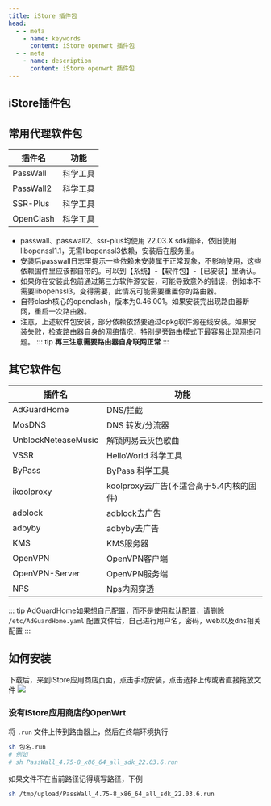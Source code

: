 ```yaml
---
title: iStore 插件包
head:
  - - meta
    - name: keywords
      content: iStore openwrt 插件包
  - - meta
    - name: description
      content: iStore openwrt 插件包
---
```


## iStore插件包

<Box :items="[
{ l: 'https://github.com/AUK9527/Are-u-ok/tree/main/apps', i: 'https://i.theovan.cn/logo/istoreos.png', t: 'iStore插件包', ct: 'ARM 平台' },
{ l: 'https://github.com/AUK9527/Are-u-ok/tree/main/x86', i: 'https://i.theovan.cn/logo/istoreos.png', t: 'iStore插件包', ct: 'x86_64平台' }
]"/>

## 常用代理软件包

| 插件名    | 功能     |
| --------- | -------- |
| PassWall  | 科学工具 |
| PassWall2 | 科学工具 |
| SSR-Plus  | 科学工具 |
| OpenClash | 科学工具 |

- passwall、passwall2、ssr-plus均使用 22.03.X sdk编译，依旧使用libopenssl1.1，无需libopenssl3依赖，安装后在服务里。
- 安装后passwall日志里提示一些依赖未安装属于正常现象，不影响使用，这些依赖固件里应该都自带的。可以到【系统】-【软件包】-【已安装】里确认。
- 如果你在安装此包前通过第三方软件源安装，可能导致意外的错误，例如本不需要libopenssl3，变得需要，此情况可能需要重置你的路由器。
- 自带clash核心的openclash，版本为0.46.001。如果安装完出现路由器断网，重启一次路由器。
- 注意，上述软件包安装，部分依赖依然要通过opkg软件源在线安装。如果安装失败，检查路由器自身的网络情况，特别是旁路由模式下最容易出现网络问题。
  ::: tip
  **再三注意需要路由器自身联网正常**
  :::

## 其它软件包

| 插件名              | 功能                                     |
| ------------------- | ---------------------------------------- |
| AdGuardHome         | DNS/拦截                                 |
| MosDNS              | DNS 转发/分流器                          |
| UnblockNeteaseMusic | 解锁网易云灰色歌曲                       |
| VSSR                | HelloWorld 科学工具                      |
| ByPass              | ByPass 科学工具                          |
| ikoolproxy          | koolproxy去广告(不适合高于5.4内核的固件) |
| adblock             | adblock去广告                            |
| adbyby              | adbyby去广告                             |
| KMS                 | KMS服务器                                |
| OpenVPN             | OpenVPN客户端                            |
| OpenVPN-Server      | OpenVPN服务端                            |
| NPS                 | Nps内网穿透                              |

::: tip
AdGuardHome如果想自己配置，而不是使用默认配置，请删除 `/etc/AdGuardHome.yaml` 配置文件后，自己进行用户名，密码，web以及dns相关配置
:::

## 如何安装

下载后，来到iStore应用商店页面，点击手动安装，点击选择上传或者直接拖放文件
![](https://i.theovan.cn/docs/68747470733a2f2f63646e2e6a7364656c6976722e6e65742f67682f41554b393532372f4172652d752d6f6b406d61737465722f617070732f696e7374616c6c2e706e67)

### 没有iStore应用商店的OpenWrt

将 `.run` 文件上传到路由器上，然后在终端环境执行

```sh
sh 包名.run
# 例如
# sh PassWall_4.75-8_x86_64_all_sdk_22.03.6.run
```

如果文件不在当前路径记得填写路径，下例

```sh
sh /tmp/upload/PassWall_4.75-8_x86_64_all_sdk_22.03.6.run
```
